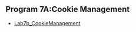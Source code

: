 ##  Program 7A:Cookie Management

- [Lab7b_CookieManagement](https://github.com/nikshitha-p-rai-29/Java_Programs/blob/main/Lab7b_CookieManagement/7b_CookieManagement.jpeg)



